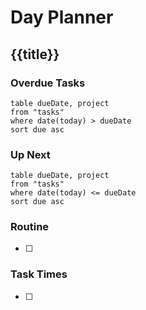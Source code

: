 # Day Planner

## {{title}}

### Overdue Tasks
```dataview
table dueDate, project
from "tasks"
where date(today) > dueDate
sort due asc
```

### Up Next
```dataview
table dueDate, project
from "tasks"
where date(today) <= dueDate
sort due asc
```

### Routine
- [ ] 


### Task Times
- [ ] 